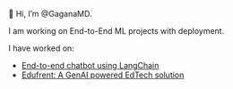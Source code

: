 👋 Hi, I’m @GaganaMD. 

I am working on End-to-End ML projects with deployment. 

I have worked on:

- [End-to-end chatbot using LangChain](https://github.com/GaganaMD/End-to-end-chatbot-using-LangChain)
- [Edufrent: A GenAI powered EdTech solution](https://github.com/GaganaMD/Edufrent/)

<!---
GaganaMD/GaganaMD is a ✨ special ✨ repository because its `README.md` (this file) appears on your GitHub profile.
You can click the Preview link to take a look at your changes.

--->
<!--[![GaganaMD's GitHub | Stats](https://stats.quine.sh/GaganaMD/github?theme=dark)](https://quine.sh?utm_source=widgets&utm_campaign=GaganaMD)
--->
<!---[![An image of @gaganamd's Holopin badges, which is a link to view their full Holopin profile](https://holopin.me/gaganamd)](https://holopin.io/@gaganamd) 

--->
